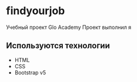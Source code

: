 # findyourjob
Учебный проект Glo Academy
Проект выполнил я

## Используются технологии
  - HTML
  - CSS
  - Bootstrap v5
